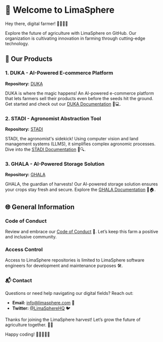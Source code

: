 # 🌱 Welcome to LimaSphere

Hey there, digital farmer! 👩‍🌾👨‍🌾

Explore the future of agriculture with LimaSphere on GitHub. Our organization is cultivating innovation in farming through cutting-edge technology.

## 🚀 Our Products

### 1. DUKA - AI-Powered E-commerce Platform

**Repository:** [DUKA](https://github.com/LimaSphere/DUKA)

DUKA is where the magic happens! An AI-powered e-commerce platform that lets farmers sell their products even before the seeds hit the ground. Get started and check out our [DUKA Documentation](https://github.com/LimaSphere/DUKA/docs/) 🌱💻.

### 2. STADI - Agronomist Abstraction Tool

**Repository:** [STADI](https://github.com/LimaSphere/STADI)

STADI, the agronomist's sidekick! Using computer vision and land management systems (LLMS), it simplifies complex agronomic processes. Dive into the [STADI Documentation](https://github.com/LimaSphere/STADI/docs/) 🌾🔍.

### 3. GHALA - AI-Powered Storage Solution

**Repository:** [GHALA](https://github.com/LimaSphere/GHALA)

GHALA, the guardian of harvests! Our AI-powered storage solution ensures your crops stay fresh and secure. Explore the [GHALA Documentation](https://github.com/LimaSphere/GHALA/docs/) 🌽🏠.

## 🌐 General Information

### Code of Conduct

Review and embrace our [Code of Conduct](https://github.com/LimaSphere/CODE_OF_CONDUCT.md) 🤝. Let’s keep this farm a positive and inclusive community.

### Access Control

Access to LimaSphere repositories is limited to LimaSphere software engineers for development and maintenance purposes 🛠️.

### 📬 Contact

Questions or need help navigating our digital fields? Reach out:

- **Email:** info@limasphere.com 📧
- **Twitter:** [@LimaSphereHQ](https://twitter.com/LimaSphereHQ) 🐦

Thanks for joining the LimaSphere harvest! Let’s grow the future of agriculture together. 🌾🚀

Happy coding! 🌱👩‍🌾👨‍🌾
